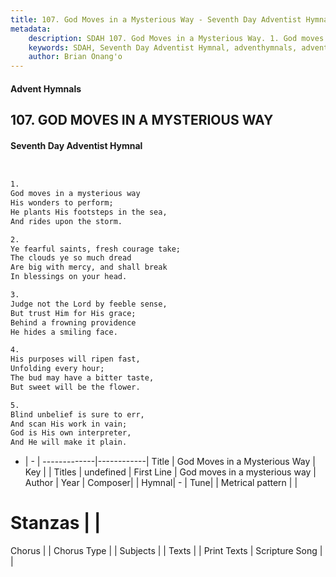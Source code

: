 ```yaml
---
title: 107. God Moves in a Mysterious Way - Seventh Day Adventist Hymnal
metadata:
    description: SDAH 107. God Moves in a Mysterious Way. 1. God moves in a mysterious way His wonders to perform; He plants His footsteps in the sea, And rides upon the storm.
    keywords: SDAH, Seventh Day Adventist Hymnal, adventhymnals, advent hymnals, God Moves in a Mysterious Way, God moves in a mysterious way 
    author: Brian Onang'o
---
```


#### Advent Hymnals
## 107. GOD MOVES IN A MYSTERIOUS WAY
#### Seventh Day Adventist Hymnal

```txt


1.
God moves in a mysterious way
His wonders to perform;
He plants His footsteps in the sea,
And rides upon the storm.

2.
Ye fearful saints, fresh courage take;
The clouds ye so much dread
Are big with mercy, and shall break
In blessings on your head.

3.
Judge not the Lord by feeble sense,
But trust Him for His grace;
Behind a frowning providence
He hides a smiling face.

4.
His purposes will ripen fast,
Unfolding every hour;
The bud may have a bitter taste,
But sweet will be the flower.

5.
Blind unbelief is sure to err,
And scan His work in vain;
God is His own interpreter,
And He will make it plain.


```

- |   -  |
-------------|------------|
Title | God Moves in a Mysterious Way |
Key |  |
Titles | undefined |
First Line | God moves in a mysterious way |
Author | 
Year | 
Composer|  |
Hymnal|  - |
Tune|  |
Metrical pattern | |
# Stanzas |  |
Chorus |  |
Chorus Type |  |
Subjects |  |
Texts |  |
Print Texts | 
Scripture Song |  |
  
